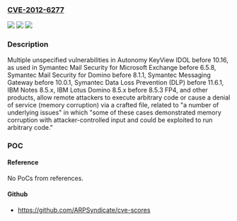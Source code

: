 ### [CVE-2012-6277](https://cve.mitre.org/cgi-bin/cvename.cgi?name=CVE-2012-6277)
![](https://img.shields.io/static/v1?label=Product&message=Autonomy%20KeyView%20IDOL&color=blue)
![](https://img.shields.io/static/v1?label=Version&message=before%2010.16%20&color=brightgreen)
![](https://img.shields.io/static/v1?label=Vulnerability&message=Other&color=brightgreen)

### Description

Multiple unspecified vulnerabilities in Autonomy KeyView IDOL before 10.16, as used in Symantec Mail Security for Microsoft Exchange before 6.5.8, Symantec Mail Security for Domino before 8.1.1, Symantec Messaging Gateway before 10.0.1, Symantec Data Loss Prevention (DLP) before 11.6.1, IBM Notes 8.5.x, IBM Lotus Domino 8.5.x before 8.5.3 FP4, and other products, allow remote attackers to execute arbitrary code or cause a denial of service (memory corruption) via a crafted file, related to "a number of underlying issues" in which "some of these cases demonstrated memory corruption with attacker-controlled input and could be exploited to run arbitrary code."

### POC

#### Reference
No PoCs from references.

#### Github
- https://github.com/ARPSyndicate/cve-scores

